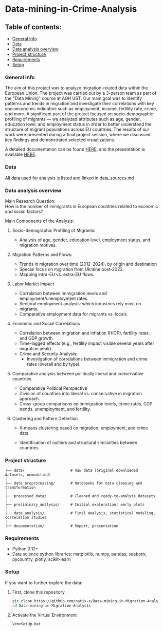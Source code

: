 # Data-mining-in-Crime-Analysis

## Table of contents:

- [General info](#general-info)
- [Data](#data)
- [Data analysis overview](#data-analysis-overview)
- [Project structure](#project-structure)
- [Requirements](#requirements)
- [Setup](#setup)

### General info

The aim of this project was to analyze migration-related data within the European Union. The project was carried out by a 3-person team as part of the "Data Mining" course at AGH UST. Our main goal was to identify patterns and trends in migration and investigate their correlations with key socioeconomic indicators such as employment, income, fertility rate, crime, and more. A significant part of the project focused on socio-demographic profiling of migrants — we analyzed attributes such as age, gender, education level, and employment status in order to better understand the structure of migrant populations across EU countries. The results of our work were presented during a final project session, where we discussed key findings and demonstrated selected visualizations.

A detailed documentation can be found [HERE](documentation/report.pdf), and the presentation is available [HERE](documentation/presentation.pdf).

### Data

All data used for analysis is listed and linked in [data_sources.md](data/data_sources.md)

### Data analysis overview

Main Research Question:\
How is the number of immigrants in European countries related to economic and social factors?

Main Components of the Analysis:

1. Socio-demographic Profiling of Migrants:

   - Analysis of age, gender, education level, employment status, and migration motives.

2. Migration Patterns and Flows:

   - Trends in migration over time (2012–2024), by origin and destination
   - Special focus on migration from Ukraine post-2022.
   - Mapping intra-EU vs. extra-EU flows.

3. Labor Market Impact

   - Correlation between immigration levels and employment/unemployment rates.
   - Sectoral employment analysis: which industries rely most on migrants.
   - Comparative employment data for migrants vs. locals.

4. Economic and Social Correlations

   - Correlation between migration and inflation (HICP), fertility rates, and GDP growth.
   - Time-lagged effects (e.g., fertility impact visible several years after migration peak).
   - Crime and Security Analysis:
     - Investigation of correlations between immigration and crime rates (overall and by type).

5. Comparative analysis between politically liberal and conservative countries.

   - Comparative Political Perspective
   - Division of countries into liberal vs. conservative in migration approach.
   - Cross-group comparisons on immigration levels, crime rates, GDP trends, unemployment, and fertility.

6. Clustering and Pattern Detection
   - K-means clustering based on migration, employment, and crime data.

   - Identification of outliers and structural similarities between countries.

### Project structure

```
├── data/                     # Raw data (original downloaded datasets, unmodified)
│
├── data_preprocessing/       # Notebooks for data cleaning and transformation
│
├── processed_data/           # Cleaned and ready-to-analyze datasets
│
├── preliminary_analysis/     # Initial exploration: early plots
│
├── data_analysis/            # Final analysis, statistical modeling, correlation studies
│
├── documentation/            # Report, presentation

```

### Requirements

- Python 3.12+
- Data science python libraries: matplotlib, numpy, pandas, seaborn, pycountry, plotly, scikit-learn

### Setup

If you want to further explore the data:

1. First, clone this repository.
   ```sh
   git clone https://github.com/natix-x/Data-mining-in-Migration-Analysis.git
   cd Data-mining-in-Migration-Analysis
   ```
2. Activate the Virtual Environment
   ```sh
   VenvSetUp.bat
   ```

